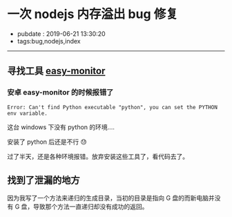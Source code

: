 # 一次 nodejs 内存溢出 bug 修复

- pubdate : 2019-06-21 13:30:20
- tags:bug,nodejs,index

---

## 寻找工具 [easy-monitor](https://github.com/hyj1991/easy-monitor)

### 安卓 easy-monitor 的时候报错了

```error
Error: Can't find Python executable "python", you can set the PYTHON env variable.
```

这台 windows 下没有 python 的环境....

安装了 python 后还是不行 😓

过了半天，还是各种环境报错。放弃安装这些工具了，看代码去了。

## 找到了泄漏的地方

因为我写了一个方法来递归的生成目录，当初的目录是指向 G 盘的而新电脑并没有 G 盘，导致那个方法一直递归却没有成功的返回。
